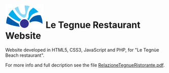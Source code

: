 # <img src="/images/logonoscrittabg.png" width=120> Le Tegnue Restaurant Website

Website developed in HTML5, CSS3, JavaScript and PHP, for "Le Tegnùe Beach restaurant".

For more info and full decription see the file [RelazioneTegnueRistorante.pdf](/RelazioneTegnueRistorante.pdf).
